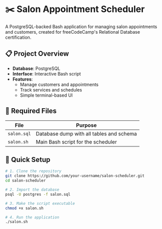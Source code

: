 # ✂️ Salon Appointment Scheduler

A PostgreSQL-backed Bash application for managing salon appointments and customers, created for freeCodeCamp's Relational Database certification.

## 📋 Project Overview
- **Database**: PostgreSQL
- **Interface**: Interactive Bash script
- **Features**:
  - Manage customers and appointments
  - Track services and schedules
  - Simple terminal-based UI

## 📂 Required Files
| File | Purpose |
|------|---------|
| `salon.sql` | Database dump with all tables and schema |
| `salon.sh` | Main Bash script for the scheduler |

## 🚀 Quick Setup
```bash
# 1. Clone the repository
git clone https://github.com/your-username/salon-scheduler.git
cd salon-scheduler

# 2. Import the database
psql -U postgres -f salon.sql

# 3. Make the script executable
chmod +x salon.sh

# 4. Run the application
./salon.sh
